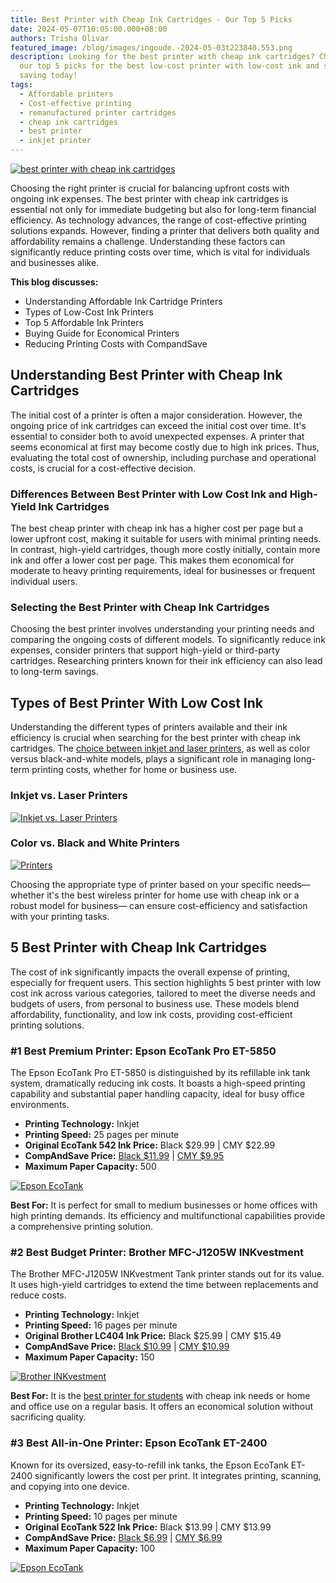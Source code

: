 ```yaml
---
title: Best Printer with Cheap Ink Cartridges - Our Top 5 Picks
date: 2024-05-07T10:05:00.000+08:00
authors: Trisha Olivar
featured_image: /blog/images/ingoude.-2024-05-03t223840.553.png
description: Looking for the best printer with cheap ink cartridges? Check out
  our top 5 picks for the best low-cost printer with low-cost ink and start
  saving today!
tags:
  - Affordable printers
  - Cost-effective printing
  - remanufactured printer cartridges
  - cheap ink cartridges
  - best printer
  - inkjet printer
---
```

[![best printer with cheap ink cartridges](/blog/images/ingoude.-2024-05-03t223840.553.png "Best Printer with Cheap Ink Cartridges")](/blog/images/ingoude.-2024-05-03t223840.553.png)

Choosing the right printer is crucial for balancing upfront costs with ongoing ink expenses. The best printer with cheap ink cartridges is essential not only for immediate budgeting but also for long-term financial efficiency. As technology advances, the range of cost-effective printing solutions expands. However, finding a printer that delivers both quality and affordability remains a challenge. Understanding these factors can significantly reduce printing costs over time, which is vital for individuals and businesses alike.

**This blog discusses:**

* Understanding Affordable Ink Cartridge Printers
* Types of Low-Cost Ink Printers
* Top 5 Affordable Ink Printers
* Buying Guide for Economical Printers
* Reducing Printing Costs with CompandSave

## Understanding Best Printer with Cheap Ink Cartridges

The initial cost of a printer is often a major consideration. However, the ongoing price of ink cartridges can exceed the initial cost over time. It's essential to consider both to avoid unexpected expenses. A printer that seems economical at first may become costly due to high ink prices. Thus, evaluating the total cost of ownership, including purchase and operational costs, is crucial for a cost-effective decision.

### Differences Between Best Printer with Low Cost Ink and High-Yield Ink Cartridges

The best cheap printer with cheap ink has a higher cost per page but a lower upfront cost, making it suitable for users with minimal printing needs. In contrast, high-yield cartridges, though more costly initially, contain more ink and offer a lower cost per page. This makes them economical for moderate to heavy printing requirements, ideal for businesses or frequent individual users.

### Selecting the Best Printer with Cheap Ink Cartridges

Choosing the best printer involves understanding your printing needs and comparing the ongoing costs of different models. To significantly reduce ink expenses, consider printers that support high-yield or third-party cartridges. Researching printers known for their ink efficiency can also lead to long-term savings.

## Types of Best Printer With Low Cost Ink

Understanding the different types of printers available and their ink efficiency is crucial when searching for the best printer with cheap ink cartridges. The [choice between inkjet and laser printers](https://www.compandsave.com/inkjet-vs-laser-printer-guide), as well as color versus black-and-white models, plays a significant role in managing long-term printing costs, whether for home or business use.

### Inkjet vs. Laser Printers

[![Inkjet vs. Laser Printers](/blog/images/screenshot-2024-05-07-at-10.14.23 pm.png "Inkjet vs. Laser Printers")](/blog/images/screenshot-2024-05-07-at-10.14.23 pm.png)

### Color vs. Black and White Printers

[![Printers](/blog/images/screenshot-2024-05-07-at-10.16.09 pm.png "Color vs. Black and White Printers")](/blog/images/screenshot-2024-05-07-at-10.16.09 pm.png)

Choosing the appropriate type of printer based on your specific needs—whether it's the best wireless printer for home use with cheap ink or a robust model for business— can ensure cost-efficiency and satisfaction with your printing tasks.

## 5 Best Printer with Cheap Ink Cartridges

The cost of ink significantly impacts the overall expense of printing, especially for frequent users. This section highlights 5 best printer with low cost ink across various categories, tailored to meet the diverse needs and budgets of users, from personal to business use. These models blend affordability, functionality, and low ink costs, providing cost-efficient printing solutions.

### \#1 Best Premium Printer: Epson EcoTank Pro ET-5850

The Epson EcoTank Pro ET-5850 is distinguished by its refillable ink tank system, dramatically reducing ink costs. It boasts a high-speed printing capability and substantial paper handling capacity, ideal for busy office environments.

* **Printing Technology:** Inkjet
* **Printing Speed:** 25 pages per minute
* **Original EcoTank 542 Ink Price:** Black $29.99 | CMY $22.99
* **CompAndSave Price:**  [Black $11.99](https://www.compandsave.com/epson/t542-ink-bottles/t542120-black) | [CMY $9.95](https://www.compandsave.com/epson/t542-ink-bottles/t542220-cyan)
* **Maximum Paper Capacity:** 500

[![Epson EcoTank](/blog/images/screenshot-2024-05-07-at-10.20.04 pm.png "Epson EcoTank Pro ET-5850")](/blog/images/screenshot-2024-05-07-at-10.20.04 pm.png)

**Best For:** It is perfect for small to medium businesses or home offices with high printing demands. Its efficiency and multifunctional capabilities provide a comprehensive printing solution.

### \#2 Best Budget Printer: Brother MFC-J1205W INKvestment

The Brother MFC-J1205W INKvestment Tank printer stands out for its value. It uses high-yield cartridges to extend the time between replacements and reduce costs.

* **Printing Technology:** Inkjet
* **Printing Speed:** 16 pages per minute
* **Original Brother LC404 Ink Price:** Black $25.99 | CMY $15.49
* **CompAndSave Price:** [Black $10.99](https://www.compandsave.com/brother/lc404-ink-cartridges/lc404bk-black) | [CMY $10.99](https://www.compandsave.com/brother/lc404-ink-cartridges/lc404c-cyan)
* [](https://www.compandsave.com/brother/lc404-ink-cartridges/lc404c-cyan)**Maximum Paper Capacity:** 150

[![Brother INKvestment](/blog/images/screenshot-2024-05-07-at-10.22.34 pm.png "Brother MFC-J1205W INKvestment")](/blog/images/screenshot-2024-05-07-at-10.22.34 pm.png)

**Best For:** It is the [best printer for students](https://www.compandsave.com/what-is-the-best-printer-for-students) with cheap ink needs or home and office use on a regular basis. It offers an economical solution without sacrificing quality.

### \#3 Best All-in-One Printer: Epson EcoTank ET-2400

Known for its oversized, easy-to-refill ink tanks, the Epson EcoTank ET-2400 significantly lowers the cost per print. It integrates printing, scanning, and copying into one device.

* **Printing Technology:** Inkjet
* **Printing Speed:** 10 pages per minute
* **Original EcoTank 522 Ink Price:** Black $13.99 | CMY $13.99
* **CompAndSave Price:**  [Black $6.99](https://www.compandsave.com/epson/522-ink-cartridges/t522120-black) | [CMY $6.99](https://www.compandsave.com/epson/522-ink-cartridges/t522220-cyan)
* **Maximum Paper Capacity:** 100

[![Epson EcoTank](/blog/images/screenshot-2024-05-07-at-10.27.50 pm.png "Epson EcoTank ET-2400")](/blog/images/screenshot-2024-05-07-at-10.27.50 pm.png)

